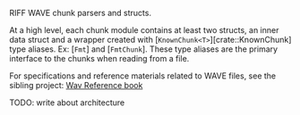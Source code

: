 RIFF WAVE chunk parsers and structs.

At a high level, each chunk module contains at least two structs, an inner
data struct and a wrapper created with [`KnownChunk<T>`][crate::KnownChunk]
type aliases. Ex: [`Fmt`] and [`FmtChunk`]. These type aliases are the primary
interface to the chunks when reading from a file.

For specifications and reference materials related to WAVE files, see the
sibling project: [Wav Reference book](https://wavref.til.cafe/)

TODO: write about architecture
